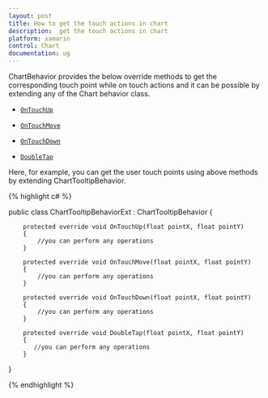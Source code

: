 ```yaml
---
layout: post
title: How to get the touch actions in chart 
description:  get the touch actions in chart
platform: xamarin
control: Chart
documentation: ug
---
```


ChartBehavior provides the below override methods to get the corresponding touch point while on touch actions and it can be possible by extending any of the Chart behavior class.

* [`OnTouchUp`](https://help.syncfusion.com/cr/cref_files/xamarin/sfchart/Syncfusion.SfChart.XForms~Syncfusion.SfChart.XForms.ChartBehavior~OnTouchUp.html)

* [`OnTouchMove`](https://help.syncfusion.com/cr/cref_files/xamarin/sfchart/Syncfusion.SfChart.XForms~Syncfusion.SfChart.XForms.ChartBehavior~OnTouchMove.html)

* [`OnTouchDown`](https://help.syncfusion.com/cr/cref_files/xamarin/sfchart/Syncfusion.SfChart.XForms~Syncfusion.SfChart.XForms.ChartBehavior~OnTouchDown.html)

* [`DoubleTap`](https://help.syncfusion.com/cr/cref_files/xamarin/sfchart/Syncfusion.SfChart.XForms~Syncfusion.SfChart.XForms.ChartBehavior~DoubleTap.html)

Here, for example, you can get the user touch points using above methods by extending ChartTooltipBehavior. 

{% highlight c# %}

public class ChartTooltipBehaviorExt : ChartTooltipBehavior
{
        
        protected override void OnTouchUp(float pointX, float pointY)
        {
            //you can perform any operations 
        }

        protected override void OnTouchMove(float pointX, float pointY)
        {
            //you can perform any operations 
        }

        protected override void OnTouchDown(float pointX, float pointY)
        {
            //you can perform any operations 
        }

        protected override void DoubleTap(float pointX, float pointY)
        {
           //you can perform any operations 
        }
      
}

{% endhighlight  %}

